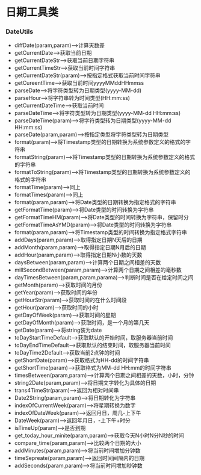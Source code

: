 # 日期工具类
### DateUtils
* diffDate(param,param)-->计算天数差
* getCurrentDate-->获取当前日期
* getCurrentDateStr-->获取当前日期字符串
* getCurrentTimeStr-->获取当前时间字符串
* getCurrentDateStr(param)-->按指定格式获取当前时间字符串
* getCureentTime-->获取当前时间yyyyMMddHHmmss
* parseDate-->将字符类型转为日期类型(yyyy-MM-dd)
* parseHour-->将字符串转为时间类型(HH:mm:ss)
* getCurrentDateTime-->获取当前时间
* parseDateTime-->将字符类型转为日期类型(yyyy-MM-dd HH:mm:ss)
* parseDateTime(param)-->将字符类型转为日期类型(yyyy-MM-dd HH:mm:ss)
* parseDate(param,param)-->按指定类型将字符类型转为日期类型
* format(param)-->将Timestamp类型的日期转换为系统参数定义的格式的字符串
* formatString(param)-->将Timestamp类型的日期转换为系统参数定义的格式的字符串
* formatToString(param)-->将Timestamp类型的日期转换为系统参数定义的格式的字符串
* formatTime(param)-->同上
* formatTimes(param)-->同上
* format(param,param)-->将Date类型的日期转换为指定格式的字符串
* getFormatTime(param)-->将Date类型的时间转换为字符串
* getFormatTimeHM(param)-->将Date类型的时间转换为字符串，保留时分
* getFormatTimeAsYMD(param)-->将Date类型的时间转换为字符串
* format(param,param)-->将Timestamp类型的时间转换为指定格式字符串
* addDays(param,param)-->取得指定日期N天后的日期
* addMonth(param,param)-->取得指定日期N月后的日期 
* addHour(param,param)-->取得指定日期N小数的天数
* daysBetween(param,param)-->计算两个日期之间相差的天数
* millSecondBetween(param,param)-->计算两个日期之间相差的毫秒数
* dayTimesBetween(param,param,parama)-->判断时间是否在给定时间之间
* getMonth(param)-->获取时间的月份
* getYear(param)-->获取时间的年份
* getHourStr(param)-->获取时间的在什么时间段
* getHour(param)-->获取时间的小时
* getDayOfWeek(param)-->获取时间的星期
* getDayOfMonth(param)-->获取时间，是一个月的第几天
* getDate(param)-->将string装为date
* toDayStartTimeDefault-->获取默认的开始时间，取服务器当前时间
* toDayEndTimeDefault-->获取默认的结束时间，取服务器当前时间
* toDayTime2Default-->获取当前2点钟的时间
* getShortDate(param)-->获取格式为HH-dd的时间字符串
* getShortTime(param)-->获取格式为MM-dd HH:mm的时间字符串
* timesBetween(param,param)-->计算两个日期之间相差的天数，小时，分钟
* string2Date(param,param)-->将日期文字转化为具体的日期
* trans4TimeStr(param)-->返回为相对时间串
* Date2String(param,param)-->将日期转化为字符串
* indexOfCurrentWeek(param)-->将星期转换为数字
* indexOfDateWeek(param)-->返回月日，周几-上下午
* DateWeek(param)-->返回年月日，-上下午+时分
* isTimeUp(param)-->是否到期
* get_today_hour_minite(param,param)-->获取今天N小时N分N秒的时间
* compare_time(param,param)-->比较两个日期的大小
* addMinutes(param,param)-->将当前时间增加分钟数
* timeSepreate(param,param)-->返回时间间隔内的日期
* addSeconds(param,param)-->将当前时间增加秒钟数
